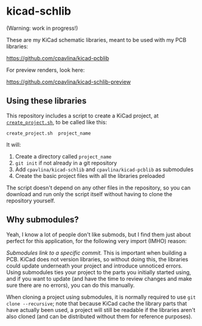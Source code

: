 kicad-schlib
============

(Warning: work in progress!)

These are my KiCad schematic libraries, meant to be used with my PCB
libraries:

https://github.com/cpavlina/kicad-pcblib

For preview renders, look here:

https://github.com/cpavlina/kicad-schlib-preview

Using these libraries
---------------------

This repository includes a script to create a KiCad project, at
[`create_project.sh`](https://raw.githubusercontent.com/cpavlina/kicad-schlib/master/create_project.sh),
to be called like this:

    create_project.sh  project_name

It will:

1. Create a directory called `project_name`
1. `git init` if not already in a git repository
1. Add `cpavlina/kicad-schlib` and `cpavlina/kicad-pcblib` as submodules
1. Create the basic project files with all the libraries preloaded

The script doesn't depend on any other files in the repository, so you can
download and run only the script itself without having to clone the repository
yourself.

Why submodules?
---------------

Yeah, I know a lot of people don't like submods, but I find them just about
perfect for this application, for the following very import (IMHO) reason:

*Submodules link to a specific commit.* This is important when building a PCB.
KiCad does not version libraries, so without doing this, the libraries could
update underneath your project and introduce unnoticed errors. Using submodules
ties your project to the parts you initially started using, and if you want to
update (and have the time to review changes and make sure there are no errors),
you can do this manually.

When cloning a project using submodules, it is normally required to use `git
clone --recursive`; note that because KiCad cache the library parts that have
actually been used, a project will still be readable if the libraries aren't
also cloned (and can be distributed without them for reference purposes).
